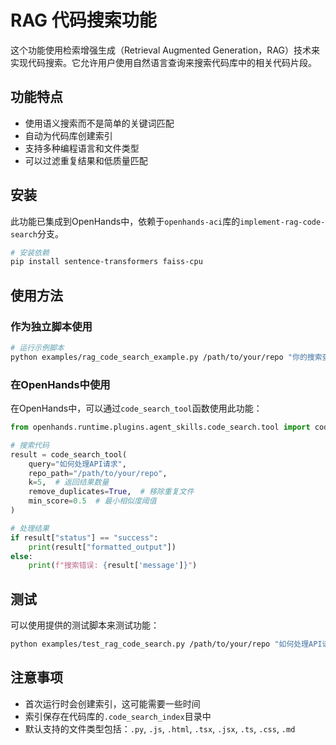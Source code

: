 # RAG 代码搜索功能

这个功能使用检索增强生成（Retrieval Augmented Generation，RAG）技术来实现代码搜索。它允许用户使用自然语言查询来搜索代码库中的相关代码片段。

## 功能特点

- 使用语义搜索而不是简单的关键词匹配
- 自动为代码库创建索引
- 支持多种编程语言和文件类型
- 可以过滤重复结果和低质量匹配

## 安装

此功能已集成到OpenHands中，依赖于`openhands-aci`库的`implement-rag-code-search`分支。

```bash
# 安装依赖
pip install sentence-transformers faiss-cpu
```

## 使用方法

### 作为独立脚本使用

```bash
# 运行示例脚本
python examples/rag_code_search_example.py /path/to/your/repo "你的搜索查询"
```

### 在OpenHands中使用

在OpenHands中，可以通过`code_search_tool`函数使用此功能：

```python
from openhands.runtime.plugins.agent_skills.code_search.tool import code_search_tool

# 搜索代码
result = code_search_tool(
    query="如何处理API请求",
    repo_path="/path/to/your/repo",
    k=5,  # 返回结果数量
    remove_duplicates=True,  # 移除重复文件
    min_score=0.5  # 最小相似度阈值
)

# 处理结果
if result["status"] == "success":
    print(result["formatted_output"])
else:
    print(f"搜索错误: {result['message']}")
```

## 测试

可以使用提供的测试脚本来测试功能：

```bash
python examples/test_rag_code_search.py /path/to/your/repo "如何处理API请求"
```

## 注意事项

- 首次运行时会创建索引，这可能需要一些时间
- 索引保存在代码库的`.code_search_index`目录中
- 默认支持的文件类型包括：`.py`, `.js`, `.html`, `.tsx`, `.jsx`, `.ts`, `.css`, `.md`